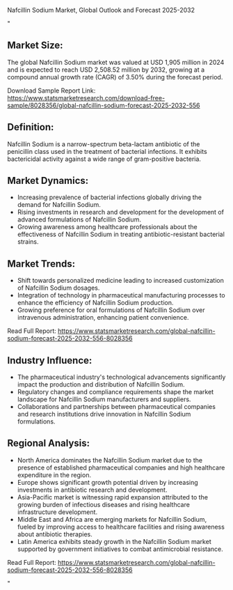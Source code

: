 Nafcillin Sodium Market, Global Outlook and Forecast 2025-2032

"<h2>Market Size:</h2>
<p>The global Nafcillin Sodium market was valued at USD 1,905 million in 2024 and is expected to reach USD 2,508.52 million by 2032, growing at a compound annual growth rate (CAGR) of 3.50% during the forecast period.</p>
<p>Download Sample Report Link: <a href='https://www.statsmarketresearch.com/download-free-sample/8028356/global-nafcillin-sodium-forecast-2025-2032-556'>https://www.statsmarketresearch.com/download-free-sample/8028356/global-nafcillin-sodium-forecast-2025-2032-556</a></p>

<h2>Definition:</h2>
<p>Nafcillin Sodium is a narrow-spectrum beta-lactam antibiotic of the penicillin class used in the treatment of bacterial infections. It exhibits bactericidal activity against a wide range of gram-positive bacteria.</p>

<h2>Market Dynamics:</h2>
<ul>
    <li>Increasing prevalence of bacterial infections globally driving the demand for Nafcillin Sodium.</li>
    <li>Rising investments in research and development for the development of advanced formulations of Nafcillin Sodium.</li>
    <li>Growing awareness among healthcare professionals about the effectiveness of Nafcillin Sodium in treating antibiotic-resistant bacterial strains.</li>
</ul>

<h2>Market Trends:</h2>
<ul>
    <li>Shift towards personalized medicine leading to increased customization of Nafcillin Sodium dosages.</li>
    <li>Integration of technology in pharmaceutical manufacturing processes to enhance the efficiency of Nafcillin Sodium production.</li>
    <li>Growing preference for oral formulations of Nafcillin Sodium over intravenous administration, enhancing patient convenience.</li>
</ul>
<p>Read Full Report: <a href='https://www.statsmarketresearch.com/global-nafcillin-sodium-forecast-2025-2032-556-8028356'>https://www.statsmarketresearch.com/global-nafcillin-sodium-forecast-2025-2032-556-8028356</a></p>

<h2>Industry Influence:</h2>
<ul>
    <li>The pharmaceutical industry's technological advancements significantly impact the production and distribution of Nafcillin Sodium.</li>
    <li>Regulatory changes and compliance requirements shape the market landscape for Nafcillin Sodium manufacturers and suppliers.</li>
    <li>Collaborations and partnerships between pharmaceutical companies and research institutions drive innovation in Nafcillin Sodium formulations.</li>
</ul>

<h2>Regional Analysis:</h2>
<ul>
    <li>North America dominates the Nafcillin Sodium market due to the presence of established pharmaceutical companies and high healthcare expenditure in the region.</li>
    <li>Europe shows significant growth potential driven by increasing investments in antibiotic research and development.</li>
    <li>Asia-Pacific market is witnessing rapid expansion attributed to the growing burden of infectious diseases and rising healthcare infrastructure development.</li>
    <li>Middle East and Africa are emerging markets for Nafcillin Sodium, fueled by improving access to healthcare facilities and rising awareness about antibiotic therapies.</li>
    <li>Latin America exhibits steady growth in the Nafcillin Sodium market supported by government initiatives to combat antimicrobial resistance.</li>
</ul>
<p>Read Full Report: <a href='https://www.statsmarketresearch.com/global-nafcillin-sodium-forecast-2025-2032-556-8028356'>https://www.statsmarketresearch.com/global-nafcillin-sodium-forecast-2025-2032-556-8028356</a></p>"
